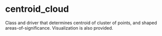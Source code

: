 centroid_cloud
==============

Class and driver that determines centroid of cluster of points, and shaped areas-of-significance.
Visualization is also provided.
